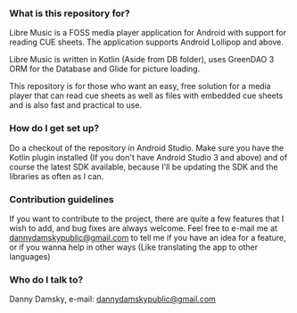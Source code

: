 ### What is this repository for? ###

Libre Music is a FOSS media player application for Android with support for reading CUE sheets.
The application supports Android Lollipop and above.

Libre Music is written in Kotlin (Aside from DB folder), uses GreenDAO 3 ORM for the Database and
Glide for picture loading.

This repository is for those who want an easy, free solution for a media player that can read cue sheets as well as
files with embedded cue sheets and is also fast and practical to use.

### How do I get set up? ###

Do a checkout of the repository in Android Studio.
Make sure you have the Kotlin plugin installed (If you don't have Android Studio 3 and above)
and of course the latest SDK available, because I'll be updating the SDK and the libraries as
often as I can.

### Contribution guidelines ###

If you want to contribute to the project, there are quite a few features that I wish to add,
and bug fixes are always welcome.
Feel free to e-mail me at dannydamskypublic@gmail.com to tell me if you have an idea for a feature, or if you
wanna help in other ways (Like translating the app to other languages)

### Who do I talk to? ###

Danny Damsky, e-mail: dannydamskypublic@gmail.com